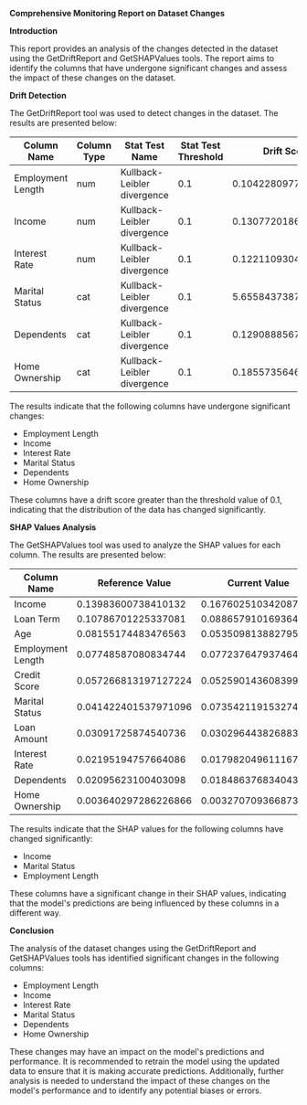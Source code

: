 **Comprehensive Monitoring Report on Dataset Changes**

**Introduction**

This report provides an analysis of the changes detected in the dataset using the GetDriftReport and GetSHAPValues tools. The report aims to identify the columns that have undergone significant changes and assess the impact of these changes on the dataset.

**Drift Detection**

The GetDriftReport tool was used to detect changes in the dataset. The results are presented below:

| Column Name | Column Type | Stat Test Name | Stat Test Threshold | Drift Score | Drift Detected |
| --- | --- | --- | --- | --- | --- |
| Employment Length | num | Kullback-Leibler divergence | 0.1 | 0.10422809774139326 | True |
| Income | num | Kullback-Leibler divergence | 0.1 | 0.130772018665271 | True |
| Interest Rate | num | Kullback-Leibler divergence | 0.1 | 0.12211093048448328 | True |
| Marital Status | cat | Kullback-Leibler divergence | 0.1 | 5.655843738731566 | True |
| Dependents | cat | Kullback-Leibler divergence | 0.1 | 0.1290888567959812 | True |
| Home Ownership | cat | Kullback-Leibler divergence | 0.1 | 0.18557356469873026 | True |

The results indicate that the following columns have undergone significant changes:

* Employment Length
* Income
* Interest Rate
* Marital Status
* Dependents
* Home Ownership

These columns have a drift score greater than the threshold value of 0.1, indicating that the distribution of the data has changed significantly.

**SHAP Values Analysis**

The GetSHAPValues tool was used to analyze the SHAP values for each column. The results are presented below:

| Column Name | Reference Value | Current Value | Position |
| --- | --- | --- | --- |
| Income | 0.13983600738410132 | 0.1676025103420878 | 1 |
| Loan Term | 0.10786701225337081 | 0.08865791016936486 | 2 |
| Age | 0.08155174483476563 | 0.05350981388279517 | 5 |
| Employment Length | 0.07748587080834744 | 0.07723764793746474 | 3 |
| Credit Score | 0.057266813197127224 | 0.05259014360839969 | 6 |
| Marital Status | 0.041422401537971096 | 0.07354211915327408 | 4 |
| Loan Amount | 0.03091725874540736 | 0.030296443826883252 | 7 |
| Interest Rate | 0.02195194757664086 | 0.017982049611167866 | 9 |
| Dependents | 0.02095623100403098 | 0.01848637683404379 | 8 |
| Home Ownership | 0.003640297286226866 | 0.003270709366873879 | 10 |

The results indicate that the SHAP values for the following columns have changed significantly:

* Income
* Marital Status
* Employment Length

These columns have a significant change in their SHAP values, indicating that the model's predictions are being influenced by these columns in a different way.

**Conclusion**

The analysis of the dataset changes using the GetDriftReport and GetSHAPValues tools has identified significant changes in the following columns:

* Employment Length
* Income
* Interest Rate
* Marital Status
* Dependents
* Home Ownership

These changes may have an impact on the model's predictions and performance. It is recommended to retrain the model using the updated data to ensure that it is making accurate predictions. Additionally, further analysis is needed to understand the impact of these changes on the model's performance and to identify any potential biases or errors.